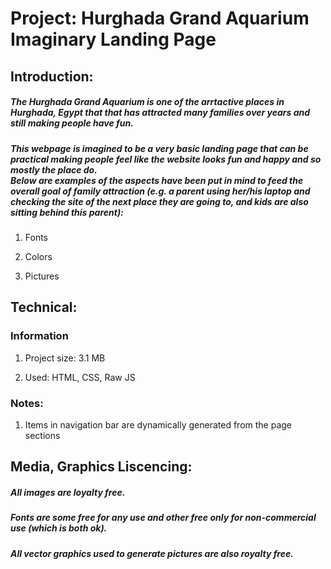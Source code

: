 # Project: Hurghada Grand Aquarium Imaginary Landing Page

## Introduction:

##### The Hurghada Grand Aquarium is one of the arrtactive places in Hurghada, Egypt that that has attracted many families over years and still making people have fun.

##### This webpage is imagined to be a very basic landing page that can be practical making people feel like the website looks fun and happy and so mostly the place do. <br>Below are examples of the aspects have been put in mind to feed the overall goal of family attraction (e.g. a parent using her/his laptop and checking the site of the next place they are going to, and kids are also sitting behind this parent):

1. Fonts

2. Colors

3. Pictures



## Technical:
### Information

1. Project size: 3.1 MB

2. Used: HTML, CSS, Raw JS

### Notes:
1. Items in navigation bar are dynamically generated from the page sections


## Media, Graphics Liscencing:

##### All images are loyalty free.

##### Fonts are some free for any use and other free only for non-commercial use (which is both ok).

##### All vector graphics used to generate pictures are also royalty free.



